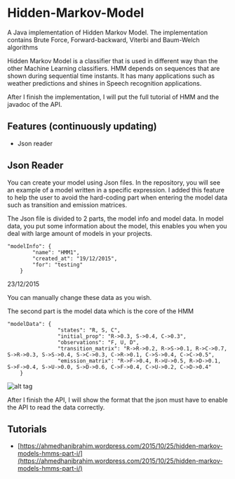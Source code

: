 # Hidden-Markov-Model
A Java implementation of Hidden Markov Model.
The implementation contains Brute Force, Forward-backward, Viterbi and Baum-Welch algorithms

Hidden Markov Model is a classifier that is used in different way than the other Machine Learning classifiers. HMM depends on sequences that
are shown during sequential time instants. It has many applications such as weather predictions and shines in Speech recognition applications.

After I finish the implementation, I will put the full tutorial of HMM and the javadoc of the API.

## Features (continuously updating)
* Json reader

## Json Reader
You can create your model using Json files. In the repository, you will see an example of a model written in a specific expression.
I added this feature to help the user to avoid the hard-coding part when entering the model data such as transition and emission matrices.

The Json file is divided to 2 parts, the model info and model data.
In model data, you put some information about the model, this enables you when you deal with large amount of models in your projects.

```
"modelInfo": {
        "name": "HMM1",
		"created_at": "19/12/2015",
		"for": "testing"
	}
```
23/12/2015

You can manually change these data as you wish.

The second part is the model data which is the core of the HMM

```
"modelData": {
				"states": "R, S, C",
				"initial_prop": "R->0.3, S->0.4, C->0.3",
				"observations": "F, U, D",
				"transition_matrix": "R->R->0.2, R->S->0.1, R->C->0.7, S->R->0.3, S->S->0.4, S->C->0.3, C->R->0.1, C->S->0.4, C->C->0.5",
				"emission_matrix": "R->F->0.4, R->U->0.5, R->D->0.1, S->F->0.4, S->U->0.0, S->D->0.6, C->F->0.4, C->U->0.2, C->D->0.4"
	}
```

![alt tag](https://ahmedhanibrahim.files.wordpress.com/2015/08/hmm1.png)

After I finish the API, I will show the format that the json must have to enable the API to read the data correctly.

## Tutorials
* [https://ahmedhanibrahim.wordpress.com/2015/10/25/hidden-markov-models-hmms-part-i/](https://ahmedhanibrahim.wordpress.com/2015/10/25/hidden-markov-models-hmms-part-i/)